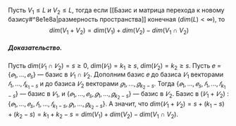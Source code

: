 Пусть $V_1 \leq L\ и\ V_2 \leq L$, тогда если [[Базис и матрица перехода к новому базису#^8e1e8a|размерность пространства]] конечная ($dim(L) < \infty$), то  
$$dim(V_1 + V_2) = dim(V_1) + dim(V_2) - dim(V_1\ \cap\ V_2)$$

##### Доказательство.

Пусть $dim(𝑉_1 \cap 𝑉_2) = s \geq 0,\ dim(𝑉_1) = k_1 \geq s,\ dim(𝑉_2) = k_2 \geq s$. Пусть 𝑒 = {$𝑒_1, . . . , 𝑒_s$} — базис в $𝑉_1 \cap 𝑉_2$. Дополним базис 𝑒 до базиса $𝑉_1$ векторами $𝑓_1, . . . , 𝑓_{k_1-s}$ и до базиса $𝑉_2$ векторами $𝑔_1, . . . , 𝑔_{k_2-s}$. Тогда {$𝑒_1, . . . , 𝑒_s, 𝑓_1, . . . , 𝑓_{k_1-s}$} — базис в $𝑉_1$, и {$𝑒_1, . . . , 𝑒_s, 𝑔_1, . . . , 𝑔_{k_2-s}$} — базис в $𝑉_2$. Базис в ($𝑉_1 + 𝑉_2$) : {$𝑒_1, . . . , 𝑒_s, 𝑓_1, . . . , 𝑓_{k_1-s}, 𝑔_1, . . . , 𝑔_{k_2-s}$}. А значит, что $dim(𝑉_1 + 𝑉_2) = s + (k_1 - s) + (k_2 - s) = k_1 + k_2 - s = dim(V_1) + dim(V_2) - dim(V_1\ \cap\ V_2)$.
